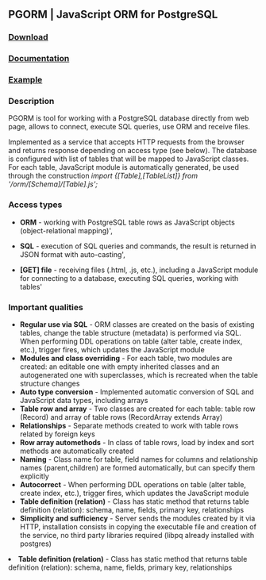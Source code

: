## PGORM | JavaScript ORM for PostgreSQL

### [Download](https://pgorm.org/en/download/) ### 
### [Documentation](https://pgorm.org/en/documentation/) ### 
### [Example](https://pgorm.org/en/#example) ### 
  
### Description ###

PGORM is tool for working with a PostgreSQL database directly from web page,
allows to connect, execute SQL queries, use ORM and receive files.

Implemented as a service that accepts HTTP requests from the browser and returns response depending on access type (see below).
The database is configured with list of tables that will be mapped to JavaScript classes.
For each table, JavaScript module is automatically generated, be used through the construction
*import {[Table],[TableList]} from '/orm/[Schema]/[Table].js';*

### Access types ###

*   **ORM** - working with PostgreSQL table rows as JavaScript objects (object-relational mapping)',

*   **SQL** - execution of SQL queries and commands, the result is returned in JSON format with auto-casting',

*   **[GET] file** - receiving files (.html, .js, etc.), including a JavaScript module for connecting to a database, executing SQL queries, working with tables'


### Important qualities ###

*   **Regular use via SQL**  - ORM classes are created on the basis of existing tables, change the table structure (metadata) is performed via SQL. When performing DDL operations on table (alter table, create index, etc.), trigger fires, which updates the JavaScript module 
*   **Modules and class overriding** - For each table, two modules are created: an editable one with empty inherited classes and an autogenerated one with superclasses, which is recreated when the table structure changes
*   **Auto type conversion</b>** - Implemented automatic conversion of SQL and JavaScript data types, including arrays
*   **Table row and array** - Two classes are created for each table: table row (Record) and array of table rows (RecordArray extends Array)
*   **Relationships** - Separate methods created to work with table rows related by foreign keys
*   **Row array automethods** - In class of table rows, load by index and sort methods are automatically created
*   **Naming** - Сlass name for table, field names for columns and relationship names (parent,children) are formed automatically, but can specify them explicitly
*   **Autocorrect** - When performing DDL operations on table (alter table, create index, etc.), trigger fires, which updates the JavaScript module
*   **Table definition (relation)** - Class has static method that returns table definition (relation): schema, name, fields, primary key, relationships
*   **Simplicity and sufficiency** -  Server sends the modules created by it via HTTP, installation consists in copying the executable file and creation of the service, no third party libraries required (libpq already installed with postgres)


<li><b>Table definition (relation)</b> - Class has static method that returns table definition (relation): schema, name, fields, primary key, relationships
